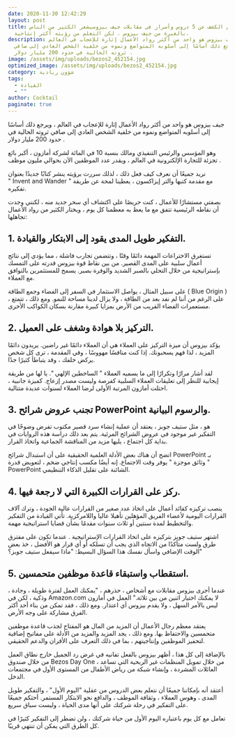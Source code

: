 ```yaml
---
date: 2020-11-30 12:42:29
layout: post
title: تم الكشف عن 5 دروس وأسرار في مقابلات جيف بيزوسيشعر الكثير من الناس
  بالغيرة من جيف بيزوس ، لكن التعلم من رؤيته أكثر إنتاجية.
description: جيف بيزوس هو واحد من أكثر رواد الأعمال إثارة للإعجاب في العالم ،
  ويرجع ذلك أساسًا إلى أسلوبه المتواضع ونموه من خلفية الشخص العادي إلى صافي
  ثروته الحالية في حدود 200 مليار دولار .
image: /assets/img/uploads/bezos2_452154.jpg
optimized_image: /assets/img/uploads/bezos2_452154.jpg
category: شؤون ريادية
tags:
  - القيادة
  - ""
author: Cocktail
paginate: true
---
```

جيف بيزوس هو واحد من أكثر رواد الأعمال إثارة للإعجاب في العالم ، ويرجع ذلك أساسًا إلى أسلوبه المتواضع ونموه من خلفية الشخص العادي إلى صافي ثروته الحالية في حدود 200 مليار دولار .

وهو المؤسس والرئيس التنفيذي ومالك بنسبة 10 في المائة لشركة أمازون ، أكبر بائع تجزئة للتجارة الإلكترونية في العالم ، ويقدر عدد الموظفين الآن بحوالي مليون موظف .

نريد جميعًا أن نعرف كيف فعل ذلك ، لذلك سررت برؤيته ينشر كتابًا جديدًا بعنوان " Invent and Wander " مع مقدمة كتبها والتر إيزاكسون ، يعطينا لمحة عن طريقة تفكيره.

بصفتي مستشارًا للأعمال ، كنت حريصًا على اكتشاف أي سحر جديد منه ، لكنني وجدت أن نقاطه الرئيسية تتفق مع ما يعظ به معظمنا كل يوم ، ويختار الكثير من رواد الأعمال تجاهلها:

## 1. التفكير طويل المدى يقود إلى الابتكار والقيادة.

تستغرق الاختراعات المهمة دائمًا وقتًا ، وتتضمن تجارب فاشلة ، مما يؤدي إلى نتائج أعمال سلبية على المدى القصير. من بين نقاط قوة بيزوس قدرته على التمسك بإستراتيجية من خلال التحلي بالصبر الشديد والوفرة بصبر. يسمح للمستثمرين بالتوافق مع العملاء.

على سبيل المثال ، يواصل الاستثمار في السفر إلى الفضاء وجمع الطاقة ( Blue Origin ) ، على الرغم من أننا لم نفد بعد من الطاقة ، ولا يزال لدينا مساحة للنمو. ومع ذلك ، تتمتع مستعمرات الفضاء القريب من الأرض بمزايا كبيرة مقارنة بسكان الكواكب الأخرى.

## 2. التركيز بلا هوادة وشغف على العميل.

يؤكد بيزوس أن ميزة التركيز على العملاء هي أن العملاء دائمًا غير راضين. يريدون دائمًا المزيد ، لذا فهم يسحبونك. إذا كنت منافسًا مهووسًا ، وفي المقدمة ، ترى كل شخص يركض خلفك ، وقد يتباطأ كثيرًا جدًا.

لقد أشار مرارًا وتكرارًا إلى ما يسميه العملاء " الساخطين الإلهي ". يا لها من طريقة إيجابية للنظر إلى تعليقات العملاء السلبية كفرصة وليست مصدر إزعاج. كميزة جانبية ، احتلت أمازون المرتبة الأولى لرضا العملاء لسنوات عديدة متتالية.

## 3. تجنب عروض شرائح PowerPoint والرسوم البيانية.

هو ، مثل ستيف جوبز ، يعتقد أن عملية إنشاء سرد قصير مكتوب تفرض وضوحًا في التفكير غير موجود في عروض الشرائح المرئية. يتم بعد ذلك دراسة هذه الروايات في بداية كل اجتماع ، يليها مزيد من المناقشة الجماعية واتخاذ القرار.

اتضح أن هناك بعض الأدلة العلمية الحقيقية على أن استبدال شرائح PowerPoint بـ " وثائق موجزة " يوفر وقت الاجتماع. إنه أيضًا مكسب إنتاجي ضخم ، لتعويض قدرة PowerPoint الشائنة على تقليل الذكاء التنظيمي.

## 4. ركز على القرارات الكبيرة التي لا رجعة فيها.

ينصب تركيزه كقائد أعمال على اتخاذ عدد صغير من القرارات عالية الجودة ، وترك آلاف القرارات اليومية لأعضاء الفريق المؤهلين تأهيلا عاليا واللامركزية. تأتي القيادة من التفكير والتخطيط لمدة سنتين أو ثلاث سنوات مقدمًا بشأن قضايا استراتيجية مهمة.

اشتهر ستيف جوبز بتركيزه على اتخاذ القرارات الإستراتيجية . عندما تكون على مفترق طرق ولست متأكدًا من الاتجاه الذي يجب أن تسلكه أو أي قرار هو الأفضل ، خذ بعض الوقت الإضافي واسأل نفسك هذا السؤال البسيط: "ماذا سيفعل ستيف جوبز؟"

## 5. استقطاب واستبقاء قاعدة موظفين متحمسين.

عندما أجرى بيزوس مقابلات مع أشخاص ، حذرهم ، "يمكنك العمل لفترة طويلة ، وجادة ، وذكية ، لكن في Amazon.com لا يمكنك اختيار اثنين من بين ثلاثة." العمل في أمازون ليس بالأمر السهل ، ولا يقدم بيزوس أي اعتذار. ومع ذلك ، فقد تمكن من بناء أحد أكثر الفرق مشاركة على وجه الأرض.

يعتقد معظم رجال الأعمال أن المزيد من المال هو المفتاح لجذب قاعدة موظفين متحمسين والاحتفاظ بها. ومع ذلك ، يجد المزيد والمزيد من الأدلة على مفاتيح إضافية لتحفيز الموظفين وإنتاجيتهم ، بما في ذلك التعرف على الأقران والدعم الحقيقي.

بالإضافة إلى كل هذا ، أظهر بيزوس بالفعل تفانيه في غرض رد الجميل خارج نطاق العمل من خلال صندوق Bezos Day One ، من خلال تمويل المنظمات غير الربحية التي تساعد العائلات المشردة ، وإنشاء شبكة من رياض الأطفال من المستوى الأول في مجتمعات الدخل.

أعتقد أنه بإمكاننا جميعًا أن نتعلم بعض الدروس من عقلية "اليوم الأول" ، والتفكير طويل المدى ، وهوس العملاء ، وثقافة الموظف ، والدافع نحو الابتكار المستمر. أحثكم جميعًا على التفكير في رحلة شركتك على أنها مدى الحياة ، وليست سباق سريع.

تعامل مع كل يوم باعتباره اليوم الأول من حياة شركتك ، ولن تضطر إلى التفكير كثيرًا في كل الطرق التي يمكن أن تنتهي قريبًا.